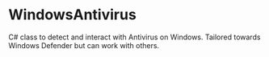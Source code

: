 # WindowsAntivirus
C# class to detect and interact with Antivirus on Windows. Tailored towards Windows Defender but can work with others.
